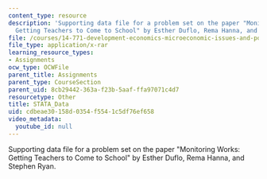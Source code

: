 ```yaml
---
content_type: resource
description: 'Supporting data file for a problem set on the paper "Monitoring Works:
  Getting Teachers to Come to School" by Esther Duflo, Rema Hanna, and Stephen Ryan.'
file: /courses/14-771-development-economics-microeconomic-issues-and-policy-models-fall-2008/cdbeae30158d0354f5541c5df76ef658_STATA_Data.rar
file_type: application/x-rar
learning_resource_types:
- Assignments
ocw_type: OCWFile
parent_title: Assignments
parent_type: CourseSection
parent_uid: 8cb29442-363a-f23b-5aaf-ffa97071c4d7
resourcetype: Other
title: STATA_Data
uid: cdbeae30-158d-0354-f554-1c5df76ef658
video_metadata:
  youtube_id: null
---
```

Supporting data file for a problem set on the paper "Monitoring Works: Getting Teachers to Come to School" by Esther Duflo, Rema Hanna, and Stephen Ryan.

